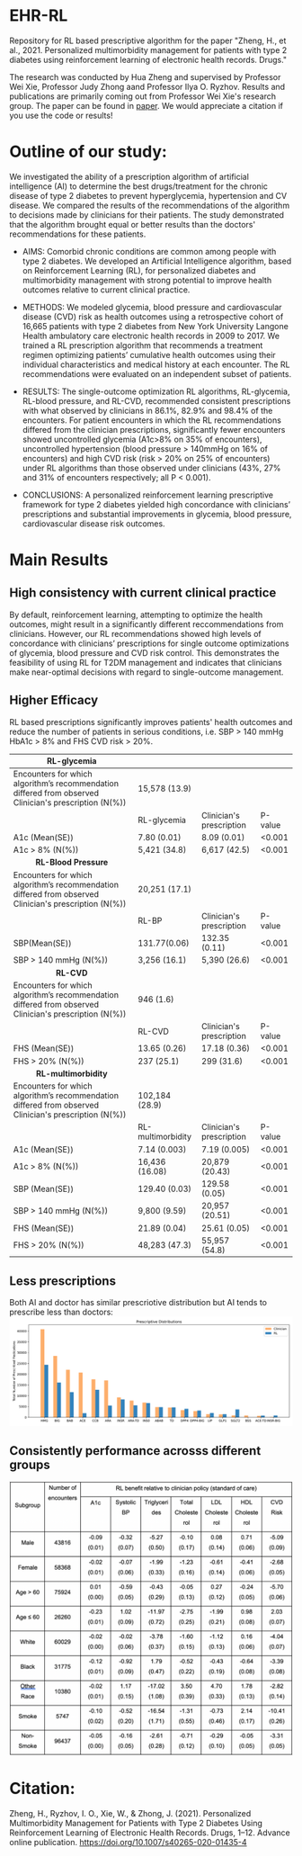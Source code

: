 # EHR-RL
Repository for RL based prescriptive algorithm for the paper 
"Zheng, H., et al., 2021. Personalized multimorbidity management for patients with type 2 diabetes using reinforcement learning of electronic health records. Drugs."

The research was conducted by Hua Zheng and supervised by Professor Wei Xie, Professor Judy Zhong aand Professor Ilya O. Ryzhov. Results and publications are primarily coming out from Professor Wei Xie's research group. The paper can be found in [paper](https://www.ncbi.nlm.nih.gov/pmc/articles/PMC7876533/pdf/40265_2020_Article_1435.pdf). We would appreciate a citation if you use the code or results!


# Outline of our study:

We investigated the ability of a prescription algorithm of artificial intelligence (AI) to determine the best drugs/treatment for the chronic disease of type 2 diabetes to prevent hyperglycemia, hypertension and CV disease. We compared the results of the recommendations of the algorithm to decisions made by clinicians for their patients. The study demonstrated that the algorithm brought equal or better results than the doctors' recommendations for these patients.

* AIMS: Comorbid chronic conditions are common among people with type 2 diabetes. We developed an Artificial Intelligence algorithm, based on Reinforcement Learning (RL), for personalized diabetes and multimorbidity management with strong potential to improve health outcomes relative to current clinical practice.

* METHODS: We modeled glycemia, blood pressure and cardiovascular disease (CVD) risk as health outcomes using a retrospective cohort of 16,665 patients with type 2 diabetes from New York University Langone Health ambulatory care electronic health records in 2009 to 2017. We trained a RL prescription algorithm that recommends a treatment regimen optimizing patients’ cumulative health outcomes using their individual characteristics and medical history at each encounter. The RL recommendations were evaluated on an independent subset of patients. 

* RESULTS: The single-outcome optimization RL algorithms, RL-glycemia, RL-blood pressure, and RL-CVD, recommended consistent prescriptions with what observed by clinicians in 86.1%, 82.9% and 98.4% of the encounters. For patient encounters in which the RL recommendations differed from the clinician prescriptions, significantly fewer encounters showed uncontrolled glycemia (A1c>8% on 35% of encounters), uncontrolled hypertension (blood pressure > 140mmHg on 16% of encounters) and high CVD risk (risk > 20% on 25% of encounters) under RL algorithms than those observed under clinicians (43%, 27% and 31% of encounters respectively; all P < 0.001).  

* CONCLUSIONS: A personalized reinforcement learning prescriptive framework for type 2 diabetes yielded high concordance with clinicians’ prescriptions and substantial improvements in glycemia, blood pressure, cardiovascular disease risk outcomes.

# Main Results
## High consistency with current clinical practice
By default, reinforcement learning, attempting to optimize the health outcomes, might result in a significantly different reccommendations from clinicians. However, our RL recommendations showed high levels of concordance with clinicians’ prescriptions for single outcome optimizations of glycemia, blood pressure and CVD risk control. This demonstrates the feasibility of using RL for T2DM management and indicates that clinicians make near-optimal decisions with regard to single-outcome management. 

## Higher Efficacy
RL based prescriptions significantly improves patients' health outcomes and reduce the number of patients in serious conditions, i.e. SBP > 140 mmHg HbA1c > 8% and FHS CVD risk > 20%.

| __RL-glycemia__                                                                                        |                   |                          |         |
|--------------------------------------------------------------------------------------------------------|-------------------|--------------------------|---------|
| Encounters for which algorithm’s recommendation differed from observed Clinician's prescription (N(%)) | 15,578 (13.9)     |                          |         |
|                                                                                                        | RL-glycemia       | Clinician's prescription | P-value |
| A1c (Mean(SE))                                                                                         | 7.80 (0.01)       | 8.09 (0.01)              | <0.001  |
| A1c > 8% (N(%))                                                                                        | 5,421 (34.8)      | 6,617 (42.5)             | <0.001  |
| <div align="center"> __RL-Blood Pressure__                                                             |                   |                          |         |
| Encounters for which algorithm’s recommendation differed from observed Clinician's prescription (N(%)) | 20,251 (17.1)     |                          |         |
|                                                                                                        | RL-BP             | Clinician's prescription | P-value |
| SBP(Mean(SE))                                                                                          | 131.77(0.06)      | 132.35 (0.11)            | <0.001  |
| SBP > 140 mmHg (N(%))                                                                                  | 3,256 (16.1)      | 5,390 (26.6)             | <0.001  |
| <div align="center"> __RL-CVD__                                                                        |                   |                          |         |
| Encounters for which algorithm’s recommendation differed from observed Clinician's prescription (N(%)) | 946 (1.6)         |                          |         |
|                                                                                                        | RL-CVD            | Clinician's prescription | P-value |
| FHS (Mean(SE))                                                                                         | 13.65 (0.26)      | 17.18 (0.36)             | <0.001  |
| FHS > 20% (N(%))                                                                                       | 237 (25.1)        | 299 (31.6)               | <0.001  |
| <div align="center"> __RL-multimorbidity__                                                             |                   |                          |         |
| Encounters for which algorithm’s recommendation differed from observed Clinician's prescription (N(%)) | 102,184 (28.9)    |                          |         |
|                                                                                                        | RL-multimorbidity | Clinician's prescription | P-value |
| A1c (Mean(SE))                                                                                         | 7.14 (0.003)      | 7.19 (0.005)             | <0.001  |
| A1c > 8% (N(%))                                                                                        | 16,436 (16.08)    | 20,879 (20.43)           | <0.001  |
| SBP (Mean(SE))                                                                                         | 129.40 (0.03)     | 129.58 (0.05)            | <0.001  |
| SBP > 140 mmHg (N(%))                                                                                  | 9,800 (9.59)      | 20,957 (20.51)           | <0.001  |
| FHS (Mean(SE))                                                                                         | 21.89 (0.04)      | 25.61 (0.05)             | <0.001  |
| FHS > 20% (N(%))                                                                                       | 48,283 (47.3)     | 55,957 (54.8)            | <0.001  |

## Less prescriptions
Both AI and doctor has similar prescriotive distribution but AI tends to prescribe less than doctors:
![Prescriptive Distribution](https://github.com/zhenghuazx/EHR-RL/blob/master/distribution3.svg)

## Consistently performance acrosss different groups
<img src="subgroup_table.png" alt="drawing" width="700"/>

# Citation:
Zheng, H., Ryzhov, I. O., Xie, W., & Zhong, J. (2021). Personalized Multimorbidity Management for Patients with Type 2 Diabetes Using Reinforcement Learning of Electronic Health Records. Drugs, 1–12. Advance online publication. https://doi.org/10.1007/s40265-020-01435-4
